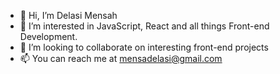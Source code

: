 - 👋 Hi, I’m Delasi Mensah
- 👀 I’m interested in JavaScript, React and all things Front-end Development.
- 💞️ I’m looking to collaborate on interesting front-end projects
- 📫 You can reach me at mensadelasi@gmail.com

<!---
delasimensah/delasimensah is a ✨ special ✨ repository because its `README.md` (this file) appears on your GitHub profile.
You can click the Preview link to take a look at your changes.
--->
